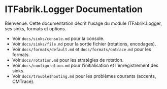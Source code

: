 # ITFabrik.Logger Documentation

Bienvenue. Cette documentation décrit l'usage du module ITFabrik.Logger, ses sinks, formats et options.

- Voir `docs/sinks/console.md` pour la console.
- Voir `docs/sinks/file.md` pour la sortie fichier (rotations, encodages).
- Voir `docs/formats/default.md` et `docs/formats/cmtrace.md` pour les formats.
- Voir `docs/rotation.md` pour les stratégies de rotation.
- Voir `docs/configuration.md` pour l'initialisation et l'enregistrement des sinks.
- Voir `docs/troubleshooting.md` pour les problèmes courants (accents, CMTrace).


